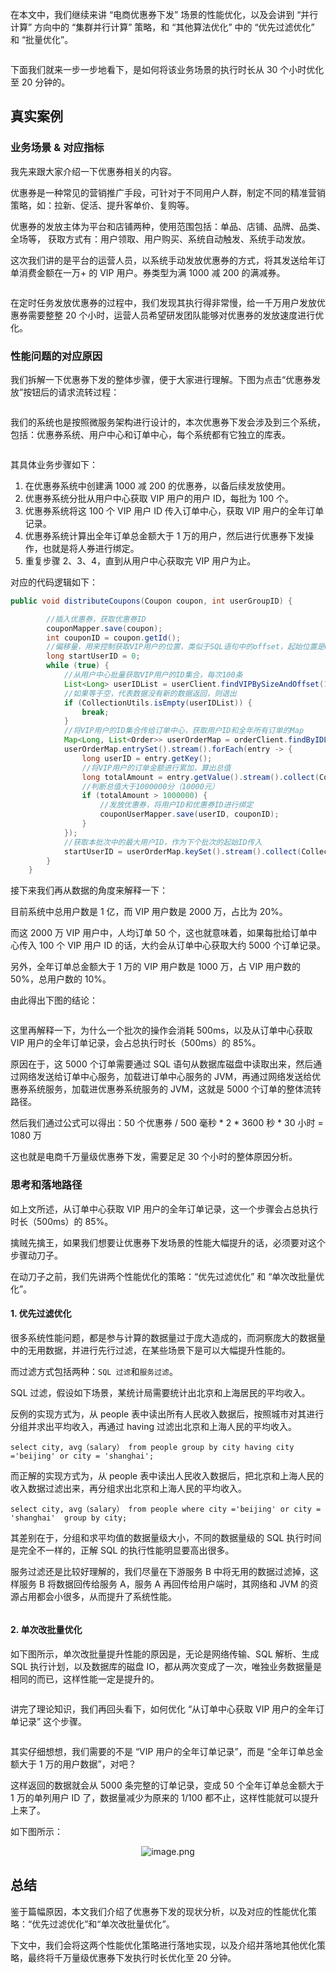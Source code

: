 在本文中，我们继续来讲 “电商优惠券下发” 场景的性能优化，以及会讲到 “并行计算” 方向中的 “集群并行计算” 策略，和 “其他算法优化” 中的 “优先过滤优化” 和 “批量优化”。

<p align=center><img src="https://p3-juejin.byteimg.com/tos-cn-i-k3u1fbpfcp/f8f85a6787de41ecbe5a399b80115a4b~tplv-k3u1fbpfcp-jj-mark:0:0:0:0:q75.image#?w=720&h=314&s=82924&e=png&b=fefbfb" alt=""  /></p>


下面我们就来一步一步地看下，是如何将该业务场景的执行时长从 30 个小时优化至 20 分钟的。




## 真实案例

### 业务场景 & 对应指标

我先来跟大家介绍一下优惠券相关的内容。

优惠券是一种常见的营销推广手段，可针对于不同用户人群，制定不同的精准营销策略，如：拉新、促活、提升客单价、复购等。

优惠券的发放主体为平台和店铺两种，使用范围包括：单品、店铺、品牌、品类、全场等， 获取方式有：用户领取、用户购买、系统自动触发、系统手动发放。

这次我们讲的是平台的运营人员，以系统手动发放优惠券的方式，将其发送给年订单消费金额在一万+ 的 VIP 用户。券类型为满 1000 减 200 的满减券。

<p align=center><img src="https://p3-juejin.byteimg.com/tos-cn-i-k3u1fbpfcp/5b90771a208943e6b211d7d4534cc9fa~tplv-k3u1fbpfcp-jj-mark:0:0:0:0:q75.image#?w=373&h=410&s=43550&e=png&b=fdfdfd" alt=""  /></p>



在定时任务发放优惠券的过程中，我们发现其执行得非常慢，给一千万用户发放优惠券需要整整 20 个小时，运营人员希望研发团队能够对优惠券的发放速度进行优化。



### 性能问题的对应原因

我们拆解一下优惠券下发的整体步骤，便于大家进行理解。下图为点击“优惠券发放”按钮后的请求流转过程：

<p align=center><img src="https://p3-juejin.byteimg.com/tos-cn-i-k3u1fbpfcp/ba2a24185a654f2384aea4c09a339364~tplv-k3u1fbpfcp-jj-mark:0:0:0:0:q75.image#?w=720&h=373&s=111629&e=png&b=fefefe" alt=""  /></p>



我们的系统也是按照微服务架构进行设计的，本次优惠券下发会涉及到三个系统，包括：优惠券系统、用户中心和订单中心，每个系统都有它独立的库表。

<p align=center><img src="https://p3-juejin.byteimg.com/tos-cn-i-k3u1fbpfcp/b48ab49f8a9d4a218ed2529ee3dfe4db~tplv-k3u1fbpfcp-jj-mark:0:0:0:0:q75.image#?w=720&h=377&s=107868&e=png&b=fefefe" alt=""  /></p>


其具体业务步骤如下：

1. 在优惠券系统中创建满 1000 减 200 的优惠券，以备后续发放使用。
2. 优惠券系统分批从用户中心获取 VIP 用户的用户 ID，每批为 100 个。
3. 优惠券系统将这 100 个 VIP 用户 ID 传入订单中心，获取 VIP 用户的全年订单记录。
4. 优惠券系统计算出全年订单总金额大于 1 万的用户，然后进行优惠券下发操作，也就是将人券进行绑定。
5. 重复步骤 2、3、4，直到从用户中心获取完 VIP 用户为止。



对应的代码逻辑如下：

```java
public void distributeCoupons(Coupon coupon, int userGroupID) {

        //插入优惠券，获取优惠券ID
        couponMapper.save(coupon);
        int couponID = coupon.getId();
        //偏移量，用来控制获取VIP用户的位置，类似于SQL语句中的offset，起始位置是0
        long startUserID = 0;
        while (true) {
            //从用户中心批量获取VIP用户的ID集合，每次100条
            List<Long> userIDList = userClient.findVIPBySizeAndOffset(100, startUserID);
            //如果等于空，代表数据没有新的数据返回，则退出
            if (CollectionUtils.isEmpty(userIDList)) {
                break;
            }
            //将VIP用户的ID集合传给订单中心，获取用户ID和全年所有订单的Map
            Map<Long, List<Order>> userOrderMap = orderClient.findByIDList(userIDList, 2023);
            userOrderMap.entrySet().stream().forEach(entry -> {
                long userID = entry.getKey();
                //将VIP用户的订单金额进行累加，算出总值
                long totalAmount = entry.getValue().stream().collect(Collectors.summingLong(Order::getAmount));
                //判断总值大于1000000分（10000元）
                if (totalAmount > 1000000) {
                    //发放优惠券，将用户ID和优惠券ID进行绑定
                    couponUserMapper.save(userID, couponID);
                }
            });
            //获取本批次中的最大用户ID，作为下个批次的起始ID传入
            startUserID = userOrderMap.keySet().stream().collect(Collectors.summarizingLong(i -> i)).getMax();
        }
    }
```

接下来我们再从数据的角度来解释一下：

目前系统中总用户数是 1 亿，而 VIP 用户数是 2000 万，占比为 20%。

而这 2000 万 VIP 用户中，人均订单 50 个，这也就意味着，如果每批给订单中心传入 100 个 VIP 用户 ID 的话，大约会从订单中心获取大约 5000 个订单记录。

另外，全年订单总金额大于 1 万的 VIP 用户数是 1000 万，占 VIP 用户数的 50%，总用户数的 10%。

由此得出下图的结论：

<p align=center><img src="https://p3-juejin.byteimg.com/tos-cn-i-k3u1fbpfcp/c361f1f716d347d5a34827475dd73fc9~tplv-k3u1fbpfcp-jj-mark:0:0:0:0:q75.image#?w=720&h=389&s=129619&e=png&b=fdfdfd" alt=""  /></p>



这里再解释一下，为什么一个批次的操作会消耗 500ms，以及从订单中心获取 VIP 用户的全年订单记录，会占总执行时长（500ms）的 85%。

原因在于，这 5000 个订单需要通过 SQL 语句从数据库磁盘中读取出来，然后通过网络发送给订单中心服务，加载进订单中心服务的 JVM，再通过网络发送给优惠券系统服务，加载进优惠券系统服务的 JVM，这就是 5000 个订单的整体流转路径。

然后我们通过公式可以得出：50 个优惠券 / 500 毫秒 * 2 * 3600 秒 * 30 小时 = 1080 万

这也就是电商千万量级优惠券下发，需要足足 30 个小时的整体原因分析。




### 思考和落地路径

如上文所述，从订单中心获取 VIP 用户的全年订单记录，这一个步骤会占总执行时长（500ms）的 85%。

擒贼先擒王，如果我们想要让优惠券下发场景的性能大幅提升的话，必须要对这个步骤动刀子。

在动刀子之前，我们先讲两个性能优化的策略：“优先过滤优化” 和 “单次改批量优化”。



#### 1. 优先过滤优化

很多系统性能问题，都是参与计算的数据量过于庞大造成的，而洞察庞大的数据量中的无用数据，并进行先行过滤，在某些场景下是可以大幅提升性能的。

而过滤方式包括两种：`SQL 过滤`和`服务过滤`。

SQL 过滤，假设如下场景，某统计局需要统计出北京和上海居民的平均收入。

反例的实现方式为，从 people 表中读出所有人民收入数据后，按照城市对其进行分组并求出平均收入，再通过 having 过滤出北京和上海人民的平均收入。

```
select city, avg（salary） from people group by city having city ='beijing' or city = 'shanghai';
```

而正解的实现方式为，从 people 表中读出人民收入数据后，把北京和上海人民的收入数据过滤出来，再分组求出北京和上海人民的平均收入。

```
select city, avg（salary） from people where city ='beijing' or city = 'shanghai'  group by city;
```

其差别在于，分组和求平均值的数据量级大小，不同的数据量级的 SQL 执行时间是完全不一样的，正解 SQL 的执行性能明显要高出很多。

服务过滤还是比较好理解的，我们尽量在下游服务 B 中将无用的数据过滤掉，这样服务 B 将数据回传给服务 A，服务 A 再回传给用户端时，其网络和 JVM 的资源占用都会小很多，从而提升了系统性能。

<p align=center><img src="https://p3-juejin.byteimg.com/tos-cn-i-k3u1fbpfcp/c36f3bbd280c4382878f979917b49d7b~tplv-k3u1fbpfcp-jj-mark:0:0:0:0:q75.image#?w=720&h=387&s=78495&e=png&b=fefefe" alt=""  /></p>



#### 2. 单次改批量优化

如下图所示，单次改批量提升性能的原因是，无论是网络传输、SQL 解析、生成 SQL 执行计划，以及数据库的磁盘 IO，都从两次变成了一次，唯独业务数据量是相同的而已，这样性能一定是提升的。

<p align=center><img src="https://p3-juejin.byteimg.com/tos-cn-i-k3u1fbpfcp/7628d353361d4516a117ce589af9a972~tplv-k3u1fbpfcp-jj-mark:0:0:0:0:q75.image#?w=741&h=378&s=36226&e=png&b=fefefe" alt=""  /></p>



讲完了理论知识，我们再回头看下，如何优化 “从订单中心获取 VIP 用户的全年订单记录” 这个步骤。

<p align=center><img src="https://p3-juejin.byteimg.com/tos-cn-i-k3u1fbpfcp/fbf62a07bbbc49c9958adfcfdb2ced30~tplv-k3u1fbpfcp-jj-mark:0:0:0:0:q75.image#?w=720&h=377&s=107868&e=png&b=fefefe" alt=""  /></p>



其实仔细想想，我们需要的不是 “VIP 用户的全年订单记录”，而是 “全年订单总金额大于 1 万的用户数据”，对吧？

这样返回的数据就会从 5000 条完整的订单记录，变成 50 个全年订单总金额大于 1 万的单列用户 ID 了，数据量减少为原来的 1/100 都不止，这样性能就可以提升上来了。

如下图所示：


<p align=center><img src="https://p6-juejin.byteimg.com/tos-cn-i-k3u1fbpfcp/8572ccd2e9ef459f98a5f27390b9a4c0~tplv-k3u1fbpfcp-jj-mark:0:0:0:0:q75.image#?w=800&h=445&s=82802&e=png&b=fefefe" alt="image.png"  /></p>




## 总结

鉴于篇幅原因，本文我们介绍了优惠券下发的现状分析，以及对应的性能优化策略：“优先过滤优化”和“单次改批量优化”。

下文中，我们会将这两个性能优化策略进行落地实现，以及介绍并落地其他优化策略，最终将千万量级优惠券下发执行时长优化至 20 分钟。